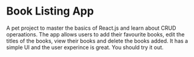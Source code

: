 # Book Listing App

A pet project to master the basics of React.js and learn about CRUD operaations. 
The app allows users to add their favourite books, edit the titles of the books, view their books and delete the books added. 
It has a simple UI and the user experince is great. You should try it out. 
